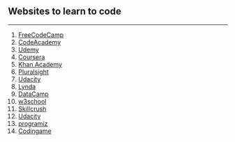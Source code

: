 ## Websites to learn to code
---
<!--
Example:
1. [FreeCodeCamp](https://www.freecodecamp.org/)

Copy this and edit the text:
1. [Name for the link](link of the website)
-->
1. [FreeCodeCamp](https://www.freecodecamp.org/)
1. [CodeAcademy](https://www.codecademy.com/)
1. [Udemy](https://www.udemy.com/)
1. [Coursera](https://www.coursera.org/)
1. [Khan Academy](https://www.khanacademy.org/)
1. [Pluralsight](https://www.pluralsight.com/)
1. [Udacity](https://www.udacity.com/)
1. [Lynda](https://www.lynda.com/)
1. [DataCamp](https://www.datacamp.com/)
1. [w3school](https://www.w3school.com/)
1. [Skillcrush](https://www.skillcrush.com/)
1. [Udacity](https://www.udacity.com/)
1. [programiz](https://www.programiz.com/)
1. [Codingame](https://www.codingame.com/)
